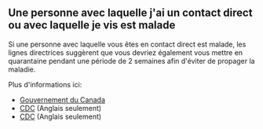 ## Une personne avec laquelle j'ai un contact direct ou avec laquelle je vis est malade

Si une personne avec laquelle vous êtes en contact direct est malade, les lignes directrices suggèrent que vous devriez également vous mettre en quarantaine pendant une période de 2 semaines afin d'éviter de propager la maladie.

Plus d'informations ici:

- [Gouvernement du Canada](https://www.canada.ca/fr/sante-publique/services/publications/maladies-et-affections/covid-19-comment-isoler-chez-soi.html)
- [CDC](https://www.cdc.gov/coronavirus/2019-ncov/prepare/get-your-household-ready-for-COVID-19.html) (Anglais seulement)
- [CDC](https://www.cdc.gov/coronavirus/2019-ncov/if-you-are-sick/steps-when-sick.html?CDC_AA_refVal=https%3A%2F%2Fwww.cdc.gov%2Fcoronavirus%2F2019-ncov%2Fabout%2Fsteps-when-sick.html) (Anglais seulement)
